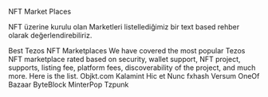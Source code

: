 NFT Market Places

NFT üzerine kurulu olan Marketleri listellediğimiz bir text based rehber olarak değerlendirebiliriz. 

Best Tezos NFT Marketplaces
We have covered the most popular Tezos NFT marketplace rated based on security, wallet support, NFT project, supports, listing fee, platform fees, discoverability of the project, and much more. Here is the list.
Objkt.com
Kalamint
Hic et Nunc
fxhash
Versum
OneOf
Bazaar
ByteBlock
MinterPop
Tzpunk
